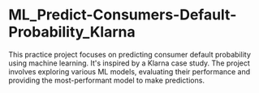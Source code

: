 # ML_Predict-Consumers-Default-Probability_Klarna
This practice project focuses on predicting consumer default probability using machine learning. It's inspired by a Klarna case study. The project involves exploring various ML models, evaluating their performance and providing the most-performant model to make predictions.

